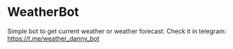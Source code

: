 # WeatherBot
Simple bot to get current weather or weather forecast. Check it in telegram: https://t.me/weather_danny_bot
